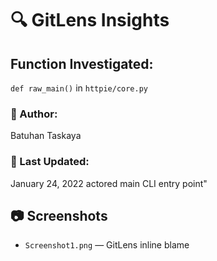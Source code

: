 # 🔍 GitLens Insights

## Function Investigated:
`def raw_main()` in `httpie/core.py`

### 👤 Author:
Batuhan Taskaya

### 📅 Last Updated:
January 24, 2022
actored main CLI entry point"

## 📷 Screenshots
- `Screenshot1.png` — GitLens inline blame
